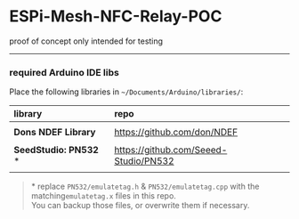 # ESPi-Mesh-NFC-Relay-POC

proof of concept
only intended for testing

-----

### required Arduino IDE libs

Place the following libraries in `~/Documents/Arduino/libraries/`:

| library | repo |
|:--- |:--- |
| | |
| **Dons NDEF Library** | https://github.com/don/NDEF |
| | |
| **SeedStudio: PN532** * | https://github.com/Seeed-Studio/PN532 |
| | |


> \* replace `PN532/emulatetag.h` & `PN532/emulatetag.cpp` with the matching`emulatetag.x` files in this repo.  
      You can backup those files, or overwrite them if necessary. 

